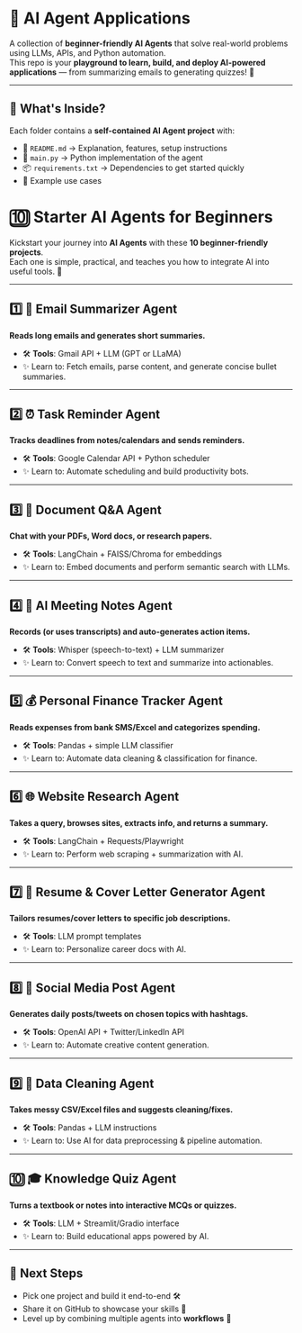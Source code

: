# 🤖 AI Agent Applications  

A collection of **beginner-friendly AI Agents** that solve real-world problems using LLMs, APIs, and Python automation.  
This repo is your **playground to learn, build, and deploy AI-powered applications** — from summarizing emails to generating quizzes! 🚀  

---

## 📌 What's Inside?  
Each folder contains a **self-contained AI Agent project** with:  
- 📄 `README.md` → Explanation, features, setup instructions  
- 🐍 `main.py` → Python implementation of the agent  
- 📦 `requirements.txt` → Dependencies to get started quickly  
- 🎯 Example use cases


# 🔟 Starter AI Agents for Beginners  

Kickstart your journey into **AI Agents** with these **10 beginner-friendly projects**.  
Each one is simple, practical, and teaches you how to integrate AI into useful tools. 🚀  

---

## 1️⃣ 📧 Email Summarizer Agent  
**Reads long emails and generates short summaries.**  
- 🛠️ **Tools**: Gmail API + LLM (GPT or LLaMA)  
- ✨ Learn to: Fetch emails, parse content, and generate concise bullet summaries.  

---

## 2️⃣ ⏰ Task Reminder Agent  
**Tracks deadlines from notes/calendars and sends reminders.**  
- 🛠️ **Tools**: Google Calendar API + Python scheduler  
- ✨ Learn to: Automate scheduling and build productivity bots.  

---

## 3️⃣ 📄 Document Q&A Agent  
**Chat with your PDFs, Word docs, or research papers.**  
- 🛠️ **Tools**: LangChain + FAISS/Chroma for embeddings  
- ✨ Learn to: Embed documents and perform semantic search with LLMs.  

---

## 4️⃣ 📝 AI Meeting Notes Agent  
**Records (or uses transcripts) and auto-generates action items.**  
- 🛠️ **Tools**: Whisper (speech-to-text) + LLM summarizer  
- ✨ Learn to: Convert speech to text and summarize into actionables.  

---

## 5️⃣ 💰 Personal Finance Tracker Agent  
**Reads expenses from bank SMS/Excel and categorizes spending.**  
- 🛠️ **Tools**: Pandas + simple LLM classifier  
- ✨ Learn to: Automate data cleaning & classification for finance.  

---

## 6️⃣ 🌐 Website Research Agent  
**Takes a query, browses sites, extracts info, and returns a summary.**  
- 🛠️ **Tools**: LangChain + Requests/Playwright  
- ✨ Learn to: Perform web scraping + summarization with AI.  

---

## 7️⃣ 📄 Resume & Cover Letter Generator Agent  
**Tailors resumes/cover letters to specific job descriptions.**  
- 🛠️ **Tools**: LLM prompt templates  
- ✨ Learn to: Personalize career docs with AI.  

---

## 8️⃣ 📱 Social Media Post Agent  
**Generates daily posts/tweets on chosen topics with hashtags.**  
- 🛠️ **Tools**: OpenAI API + Twitter/LinkedIn API  
- ✨ Learn to: Automate creative content generation.  

---

## 9️⃣ 🧹 Data Cleaning Agent  
**Takes messy CSV/Excel files and suggests cleaning/fixes.**  
- 🛠️ **Tools**: Pandas + LLM instructions  
- ✨ Learn to: Use AI for data preprocessing & pipeline automation.  

---

## 🔟 🎓 Knowledge Quiz Agent  
**Turns a textbook or notes into interactive MCQs or quizzes.**  
- 🛠️ **Tools**: LLM + Streamlit/Gradio interface  
- ✨ Learn to: Build educational apps powered by AI.  

---

## 🌟 Next Steps  
- Pick one project and build it end-to-end 🛠️  
- Share it on GitHub to showcase your skills 📢  
- Level up by combining multiple agents into **workflows** 🔗  

